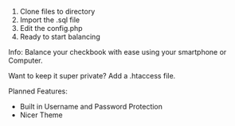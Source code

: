 1. Clone files to directory
2. Import the .sql file
3. Edit the config.php
4. Ready to start balancing

Info:
Balance your checkbook with ease using your smartphone or Computer.

Want to keep it super private? Add a .htaccess file.

Planned Features:
  * Built in Username and Password Protection
  * Nicer Theme

